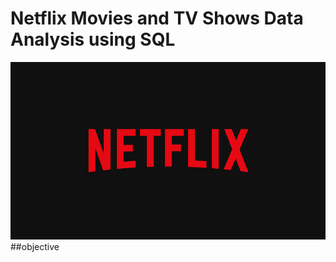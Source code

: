 # Netflix Movies and TV Shows Data Analysis using SQL
![](https://github.com/suhaniithape/netflix_sql_project/blob/main/netflix%20logo.jpg)
##objective
